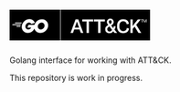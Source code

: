 ![Icon](https://github.com/netevert/go-attack/blob/master/docs/icon.PNG)
=========

Golang interface for working with ATT&CK.

This repository is work in progress.